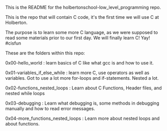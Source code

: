 This is the README for the holbertonschool-low_level_programming repo.

This is the repo that will contain C code, it's the first time we will use C at Holberton.

The purpose is to learn some more C language, as we were supposed to read some materials prior to our first day.
We will finally learn C! Yay! #cisfun

These are the folders within this repo:

0x00-hello_world : learn basics of C like what gcc is and how to use it.

0x01-variables_if_else_while : learn more C, use operators as well as
			       variables. Got to use a lot more for-loops and if-statements.
			       Nested a lot.

0x02-functions_nested_loops : Learn about C Functions, Header files, and nested while loops

0x03-debugging : Learn what debugging is, some methods in debugging manually and how to read error messages.

0x04-more_functions_nested_loops : Learn more about nested loops and about functions.
